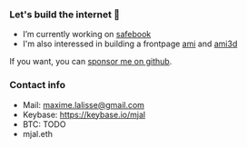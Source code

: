### Let's build the internet 🚀

- I’m currently working on [safebook](https://github.com/safebook/safebook)
- I'm also interessed in building a frontpage [ami](https://github.com/mjal/ami) and [ami3d](https://github.com/mjal/ami3d)

If you want, you can [sponsor me on github](https://github.com/sponsors/mjal/).

### Contact info
- Mail: maxime.lalisse@gmail.com
- Keybase: https://keybase.io/mjal
- BTC: TODO
- mjal.eth
